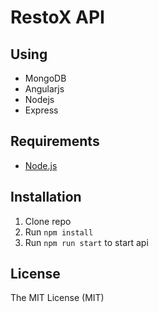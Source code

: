# RestoX API


## Using

* MongoDB
* Angularjs
* Nodejs
* Express


## Requirements

* [Node.js](http://nodejs.org/)

## Installation

1. Clone repo
2. Run `npm install`
3. Run `npm run start` to start api


## License

The MIT License (MIT)


